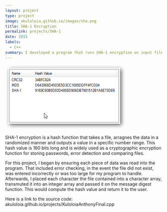```yaml
---
layout: project
type: project
image: akuloloia.github.io/images/sha.png
title: SHA-1 Encryption
permalink: projects/SHA-1
date: 2015
labels:
  - C++
summary: I developed a program that runs SHA-1 encryption on input files.
---
```


<div class="ui small rounded images">
  <img class="ui image" src="../images/388x208xsshot-5.png.pagespeed.gp+jp+jw+pj+js+rj+rp+rw+ri+cp+md.ic.1Ribf4Jo_X.png">
</div>

SHA-1 encryption is a hash function that takes a file, arragnes the data in a randomized manner and outputs a value in a specific number range.  This hash value is 160 bits long and is widely used as a cryptographic encryption function for storing passwords, error detection and comparing files.

For this project, I began by ensuring each piece of data was read into the program.  That included error checking, in the event the file did not exist, was entered incorrectly or was too large for my program to handle.  Afterwards, I placed each character the file contained into a character array, transmuted it into an integer array and passed it on the message digest function.  This would compute the hash value and return it to the user.

Here is a link to the source code: akuloloia.github.io/projects/KuloloiaAnthonyFinal.cpp

